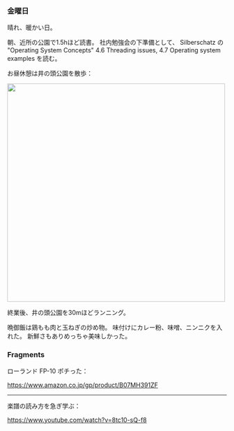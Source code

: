 ### 金曜日

晴れ、暖かい日。

朝、近所の公園で1.5hほど読書。
社内勉強会の下準備として、
Silberschatz の "Operating System Concepts"
4.6 Threading issues, 4.7 Operating system examples
を読む。

お昼休憩は井の頭公園を散歩：

<img src="https://i.imgur.com/4ucA6Rf.jpg" width="500">

終業後、井の頭公園を30mほどランニング。

晩御飯は鶏もも肉と玉ねぎの炒め物。
味付けにカレー粉、味噌、ニンニクを入れた。
新鮮さもありめっちゃ美味しかった。

### Fragments

ローランド FP-10 ポチった：

https://www.amazon.co.jp/gp/product/B07MH391ZF

---

楽譜の読み方を急ぎ学ぶ：

https://www.youtube.com/watch?v=8tc10-sQ-f8
